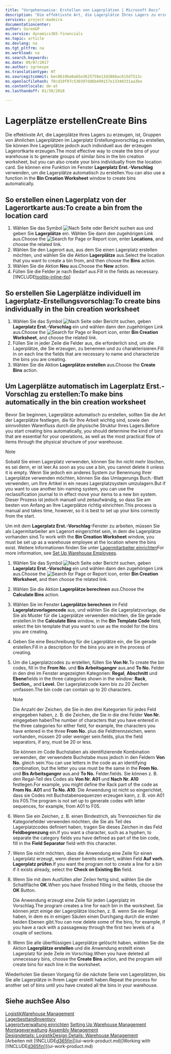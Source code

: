 ```yaml
---
title: "Vorgehensweise: Erstellen von Lagerplätzen | Microsoft Docs"
description: "Die effektivste Art, die Lagerplätze Ihres Lagers zu erzeugen, ist, Gruppen von ähnlichen Lagerplätzen im Lagerplatz Erstellungsvorschlag zu erstellen, Sie können Ihre Lagerplätze jedoch auch individuell erzeugen."
services: project-madeira
documentationcenter: 
author: SorenGP
ms.service: dynamics365-financials
ms.topic: article
ms.devlang: na
ms.tgt_pltfrm: na
ms.workload: na
ms.search.keywords: 
ms.date: 09/07/2017
ms.author: sgroespe
ms.translationtype: HT
ms.sourcegitcommit: bec0619be0a65e3625759e13d2866ac615d7513c
ms.openlocfilehash: f8cd19f97c530397dd6b499157e13340331aa3ba
ms.contentlocale: de-at
ms.lasthandoff: 01/30/2018

---
```

# <a name="create-bins"></a><span data-ttu-id="b62c4-103">Lagerplätze erstellen</span><span class="sxs-lookup"><span data-stu-id="b62c4-103">Create Bins</span></span>
<span data-ttu-id="b62c4-104">Die effektivste Art, die Lagerplätze Ihres Lagers zu erzeugen, ist, Gruppen von ähnlichen Lagerplätzen im Lagerplatz Erstellungsvorschlag zu erstellen, Sie können Ihre Lagerplätze jedoch auch individuell aus der erzeugen Lagerortkarte erzeugen.</span><span class="sxs-lookup"><span data-stu-id="b62c4-104">The most effective way to create the bins of your warehouse is to generate groups of similar bins in the bin creation worksheet, but you can also create your bins individually from the location card.</span></span> <span data-ttu-id="b62c4-105">Sie können eine Funktion im Fenster **Lagerplatz Erst.-Vorschlag** verwenden, um die Lagerplätze automatisch zu erstellen.</span><span class="sxs-lookup"><span data-stu-id="b62c4-105">You can also use a function in the **Bin Creation Worksheet** window to create bins automatically.</span></span>  

## <a name="to-create-a-bin-from-the-location-card"></a><span data-ttu-id="b62c4-106">So erstellen einen Lagerplatz von der Lagerortkarte aus:</span><span class="sxs-lookup"><span data-stu-id="b62c4-106">To create a bin from the location card</span></span>  
1.  <span data-ttu-id="b62c4-107">Wählen Sie das Symbol ![Nach Seite oder Bericht suchen](media/ui-search/search_small.png "Nach Seite oder Bericht suchen") aus und geben Sie **Lagerplätze** ein. Wählen Sie dann den zugehörigen Link aus.</span><span class="sxs-lookup"><span data-stu-id="b62c4-107">Choose the ![Search for Page or Report](media/ui-search/search_small.png "Search for Page or Report icon") icon, enter **Locations**, and choose the related link.</span></span>  
2.  <span data-ttu-id="b62c4-108">Wählen Sie den Lagerort aus, aus dem Sie einen Lagerplatz erstellen möchten, und wählen Sie die Aktion **Lagerplätze** aus.</span><span class="sxs-lookup"><span data-stu-id="b62c4-108">Select the location that you want to create a bin from, and then choose the **Bins** action.</span></span>  
3. <span data-ttu-id="b62c4-109">Wählen Sie die Aktion **Neu** aus.</span><span class="sxs-lookup"><span data-stu-id="b62c4-109">Choose the **New** action.</span></span>
4. <span data-ttu-id="b62c4-110">Füllen Sie die Felder je nach Bedarf aus.</span><span class="sxs-lookup"><span data-stu-id="b62c4-110">Fill in the fields as necessary.</span></span> [!INCLUDE[tooltip-inline-tip](includes/tooltip-inline-tip_md.md)]  

## <a name="to-create-bins-individually-in-the-bin-creation-worksheet"></a><span data-ttu-id="b62c4-111">So erstellen Sie Lagerplätze individuell im Lagerplatz-Erstellungsvorschlag:</span><span class="sxs-lookup"><span data-stu-id="b62c4-111">To create bins individually in the bin creation worksheet</span></span>  
1.  <span data-ttu-id="b62c4-112">Wählen Sie das Symbol ![Nach Seite oder Bericht suchen](media/ui-search/search_small.png "Nach Seite oder Bericht suchen"), geben **Lagerplatz Erst.-Vorschlag** ein und wählen dann den zugehörigen Link aus.</span><span class="sxs-lookup"><span data-stu-id="b62c4-112">Choose the ![Search for Page or Report](media/ui-search/search_small.png "Search for Page or Report icon") icon, enter **Bin Creation Worksheet**, and choose the related link.</span></span>  
2.  <span data-ttu-id="b62c4-113">Füllen Sie in jeder Zeile die Felder aus, die erforderlich sind, um die Lagerplätze, die Sie erzeugen, zu benennen und zu charakterisieren.</span><span class="sxs-lookup"><span data-stu-id="b62c4-113">Fill in on each line the fields that are necessary to name and characterize the bins you are creating.</span></span>  
3.  <span data-ttu-id="b62c4-114">Wählen Sie die Aktion **Lagerplätze erstellen** aus.</span><span class="sxs-lookup"><span data-stu-id="b62c4-114">Choose the **Create Bins** action.</span></span>  

## <a name="to-make-bins-automatically-in-the-bin-creation-worksheet"></a><span data-ttu-id="b62c4-115">Um Lagerplätze automatisch im Lagerplatz Erst.-Vorschlag zu erstellen:</span><span class="sxs-lookup"><span data-stu-id="b62c4-115">To make bins automatically in the bin creation worksheet</span></span>  
<span data-ttu-id="b62c4-116">Bevor Sie beginnen, Lagerplätze automatisch zu erstellen, sollten Sie die Art der Lagerplätze festlegen, die für Ihre Arbeit wichtig sind, sowie den sinnvollsten Warenfluss durch die physische Struktur Ihres Lagers.</span><span class="sxs-lookup"><span data-stu-id="b62c4-116">Before you start creating bins automatically, you should determine the kind of bins that are essential for your operations, as well as the most practical flow of items through the physical structure of your warehouse.</span></span>  

> [!NOTE]  
>  <span data-ttu-id="b62c4-117">Sobald Sie einen Lagerplatz verwenden, können Sie ihn nicht mehr löschen, es sei denn, er ist leer.</span><span class="sxs-lookup"><span data-stu-id="b62c4-117">As soon as you use a bin, you cannot delete it unless it is empty.</span></span> <span data-ttu-id="b62c4-118">Wenn Sie jedoch ein anderes System zur Benennung Ihrer Lagerplätze verwenden möchten, können Sie das Umlagerungs Buch.-Blatt verwenden, um Ihre Artikel in ein neues Lagerplatzsystem umzulagern.</span><span class="sxs-lookup"><span data-stu-id="b62c4-118">But if you want to use another bin-naming system, you can use the reclassification journal to in effect move your items to a new bin system.</span></span> <span data-ttu-id="b62c4-119">Dieser Prozess ist jedoch manuell und zeitaufwändig, so dass Sie am besten von Anfang an Ihre Lagerplätze richtig einrichten.</span><span class="sxs-lookup"><span data-stu-id="b62c4-119">This process is manual and takes time, however, so it is best to set up your bins correctly from the start.</span></span>  

<span data-ttu-id="b62c4-120">Um mit dem **Lagerplatz Erst.-Vorschlag**-Fenster zu arbeiten, müssen Sie als Lagermitarbeiter am Lagerort eingerichtet sein, in dem die Lagerplätze vorhanden sind.</span><span class="sxs-lookup"><span data-stu-id="b62c4-120">To work with the **Bin Creation Worksheet** window, you must be set up as a warehouse employee at the location where the bins exist.</span></span> <span data-ttu-id="b62c4-121">Weitere Informationen finden Sie unter [Lagermitarbeiter einrichten](warehouse-how-to-set-up-warehouse-employees.md)</span><span class="sxs-lookup"><span data-stu-id="b62c4-121">For more information, see [Set Up Warehouse Employees](warehouse-how-to-set-up-warehouse-employees.md).</span></span>    

1.  <span data-ttu-id="b62c4-122">Wählen Sie das Symbol ![Nach Seite oder Bericht suchen](media/ui-search/search_small.png "Nach Seite oder Bericht suchen"), geben **Lagerplatz Erst.-Vorschlag** ein und wählen dann den zugehörigen Link aus.</span><span class="sxs-lookup"><span data-stu-id="b62c4-122">Choose the ![Search for Page or Report](media/ui-search/search_small.png "Search for Page or Report icon") icon, enter **Bin Creation Worksheet**, and then choose the related link.</span></span>  
2.  <span data-ttu-id="b62c4-123">Wählen Sie die Aktion **Lagerplätze berechnen** aus.</span><span class="sxs-lookup"><span data-stu-id="b62c4-123">Choose the **Calculate Bins** action.</span></span>
3. <span data-ttu-id="b62c4-124">Wählen Sie im Fenster **Lagerplätze berechnen** im Feld **Lagerplatzvorlagencode** aus, und wählen Sie die Lagerplatzvorlage, die Sie als Muster für die Lagerplätze verwenden möchten, die Sie gerade erstellen.</span><span class="sxs-lookup"><span data-stu-id="b62c4-124">In the **Calculate Bins** window, in the **Bin Template Code** field, select the bin template that you want to use as the model for the bins you are creating.</span></span>
4.  <span data-ttu-id="b62c4-125">Geben Sie eine Beschreibung für die Lagerplätze ein, die Sie gerade erstellen.</span><span class="sxs-lookup"><span data-stu-id="b62c4-125">Fill in a description for the bins you are in the process of creating.</span></span>  
5.  <span data-ttu-id="b62c4-126">Um die Lagerplatzcodes zu erstellen, füllen Sie **Von Nr.**</span><span class="sxs-lookup"><span data-stu-id="b62c4-126">To create the bin codes, fill in the **From No.**</span></span> <span data-ttu-id="b62c4-127">und **Bis Arbeitsgangnr** aus.</span><span class="sxs-lookup"><span data-stu-id="b62c4-127">and **To No.**</span></span> <span data-ttu-id="b62c4-128">Felder in den drei im Fenster angezeigten Kategorien: **Regal**, **Abschnitt** und **Ebene**</span><span class="sxs-lookup"><span data-stu-id="b62c4-128">fields in the three categories shown in the window: **Rack**, **Section,**, and **Level.**</span></span> <span data-ttu-id="b62c4-129">Der Lagerplatzcode kann bis zu 20 Zeichen umfassen.</span><span class="sxs-lookup"><span data-stu-id="b62c4-129">The bin code can contain up to 20 characters.</span></span>  

    > [!NOTE]  
    >  <span data-ttu-id="b62c4-130">Die Anzahl der Zeichen, die Sie in den drei Kategorien für jedes Feld eingegeben haben, z. B. die Zeichen, die Sie in die drei Felder **Von Nr.** eingegeben haben</span><span class="sxs-lookup"><span data-stu-id="b62c4-130">The number of characters that you have entered in the three categories for either field, for example, the characters you have entered in the three **From No.**</span></span> <span data-ttu-id="b62c4-131">plus die Feldtrennzeichen, wenn vorhanden, müssen 20 oder weniger sein.</span><span class="sxs-lookup"><span data-stu-id="b62c4-131">fields, plus the field separators, if any, must be 20 or less.</span></span>  

     <span data-ttu-id="b62c4-132">Sie können im Code Buchstaben als identifizierende Kombination verwenden, der verwendete Buchstabe muss jedoch in den Feldern **Von No.** gleich sein.</span><span class="sxs-lookup"><span data-stu-id="b62c4-132">You can use letters in the code as an identifying combination, but the letter you use must be the same in the **From No.**</span></span> <span data-ttu-id="b62c4-133">und **Bis Arbeitsgangnr** aus.</span><span class="sxs-lookup"><span data-stu-id="b62c4-133">and **To No.**</span></span> <span data-ttu-id="b62c4-134">Felder.</span><span class="sxs-lookup"><span data-stu-id="b62c4-134">fields.</span></span> <span data-ttu-id="b62c4-135">Sie können z. B. den Regal-Teil des Codes als **Von Nr. A01** und **Nach Nr. A10** festlegen.</span><span class="sxs-lookup"><span data-stu-id="b62c4-135">For example, you might define the Rack part of the code as **From No. A01** and **To No. A10**.</span></span> <span data-ttu-id="b62c4-136">Die Anwendung ist nicht so eingerichtet, dass sie Codes mit Buchstabensequenzen erzeugen kann, z. B. von A01 bis F05.</span><span class="sxs-lookup"><span data-stu-id="b62c4-136">The program is not set up to generate codes with letter sequences, for example, from A01 to F05.</span></span>  

6.  <span data-ttu-id="b62c4-137">Wenn Sie ein Zeichen, z. B. einen Bindestrich, als Trennzeichen für die Kategoriefelder verwenden möchten, die Sie als Teil des Lagerplatzcodes definiert haben, tragen Sie dieses Zeichen in das Feld **Feldbegrenzung** ein.</span><span class="sxs-lookup"><span data-stu-id="b62c4-137">If you want a character, such as a hyphen, to separate the category fields you have defined as part of the bin code, fill in the **Field Separator** field with this character.</span></span>  
7.  <span data-ttu-id="b62c4-138">Wenn Sie nicht möchten, dass die Anwendung eine Zeile für einen Lagerplatz erzeugt, wenn dieser bereits existiert, wählen Feld **Auf vorh. Lagerplatz prüfen**.</span><span class="sxs-lookup"><span data-stu-id="b62c4-138">If you want the program not to create a line for a bin if it exists already, select the **Check on Existing Bin** field.</span></span>  
8. <span data-ttu-id="b62c4-139">Wenn Sie mit dem Ausfüllen aller Zeilen fertig sind, wählen Sie die Schaltfläche **OK**.</span><span class="sxs-lookup"><span data-stu-id="b62c4-139">When you have finished filling in the fields, choose the **OK** Button.</span></span>

    <span data-ttu-id="b62c4-140">Die Anwendung erzeugt eine Zeile für jeden Lagerplatz im Vorschlag.</span><span class="sxs-lookup"><span data-stu-id="b62c4-140">The program creates a line for each bin in the worksheet.</span></span> <span data-ttu-id="b62c4-141">Sie können jetzt einige der Lagerplätze löschen, z. B. wenn Sie ein Regal haben, in dem es in einigen Säulen einen Durchgang durch die ersten beiden Ebenen gibt.</span><span class="sxs-lookup"><span data-stu-id="b62c4-141">You can now delete some of the bins, for example, if you have a rack with a passageway through the first two levels of a couple of sections.</span></span>  

9. <span data-ttu-id="b62c4-142">Wenn Sie alle überflüssigen Lagerplätze gelöscht haben, wählen Sie die Aktion **Lagerplätze erstellen** und die Anwendung erstellt einen Lagerplatz für jede Zeile im Vorschlag.</span><span class="sxs-lookup"><span data-stu-id="b62c4-142">When you have deleted all unnecessary bins, choose the **Create Bins** action, and the program will create bins for each line in the worksheet.</span></span>  

<span data-ttu-id="b62c4-143">Wiederholen Sie diesen Vorgang für die nächste Serie von Lagerplätzen, bis Sie alle Lagerplätze in Ihrem Lager erstellt haben.</span><span class="sxs-lookup"><span data-stu-id="b62c4-143">Repeat the process for another set of bins until you have created all the bins in your warehouse.</span></span>  

## <a name="see-also"></a><span data-ttu-id="b62c4-144">Siehe auch</span><span class="sxs-lookup"><span data-stu-id="b62c4-144">See Also</span></span>  
[<span data-ttu-id="b62c4-145">Logistik</span><span class="sxs-lookup"><span data-stu-id="b62c4-145">Warehouse Management</span></span>](warehouse-manage-warehouse.md)  
[<span data-ttu-id="b62c4-146">Lagerbesttand</span><span class="sxs-lookup"><span data-stu-id="b62c4-146">Inventory</span></span>](inventory-manage-inventory.md)  
<span data-ttu-id="b62c4-147">[Lagerortverwaltung einrichten](warehouse-setup-warehouse.md)   </span><span class="sxs-lookup"><span data-stu-id="b62c4-147">[Setting Up Warehouse Management](warehouse-setup-warehouse.md)   </span></span>  
<span data-ttu-id="b62c4-148">[Montageverwaltung](assembly-assemble-items.md)  </span><span class="sxs-lookup"><span data-stu-id="b62c4-148">[Assembly Management](assembly-assemble-items.md)  </span></span>  
[<span data-ttu-id="b62c4-149">Designdetails: Logistik</span><span class="sxs-lookup"><span data-stu-id="b62c4-149">Design Details: Warehouse Management</span></span>](design-details-warehouse-management.md)  
<span data-ttu-id="b62c4-150">[Arbeiten mit [!INCLUDE[d365fin](includes/d365fin_md.md)]](ui-work-product.md)</span><span class="sxs-lookup"><span data-stu-id="b62c4-150">[Working with [!INCLUDE[d365fin](includes/d365fin_md.md)]](ui-work-product.md)</span></span>

